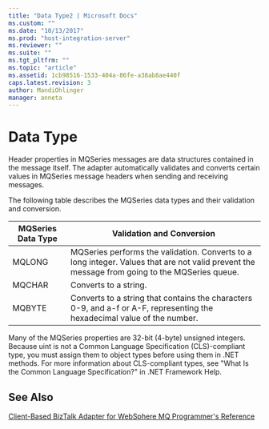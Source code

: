 ```yaml
---
title: "Data Type2 | Microsoft Docs"
ms.custom: ""
ms.date: "10/13/2017"
ms.prod: "host-integration-server"
ms.reviewer: ""
ms.suite: ""
ms.tgt_pltfrm: ""
ms.topic: "article"
ms.assetid: 1cb98516-1533-404a-86fe-a38ab8ae440f
caps.latest.revision: 3
author: MandiOhlinger
manager: anneta
---
```

# Data Type
Header properties in MQSeries messages are data structures contained in the message itself. The adapter automatically validates and converts certain values in MQSeries message headers when sending and receiving messages.  
  
 The following table describes the MQSeries data types and their validation and conversion.  
  
|MQSeries Data Type|Validation and Conversion|  
|------------------------|-------------------------------|  
|MQLONG|MQSeries performs the validation. Converts to a long integer. Values that are not valid prevent the message from going to the MQSeries queue.|  
|MQCHAR|Converts to a string.|  
|MQBYTE|Converts to a string that contains the characters 0-9, and a-f or A-F, representing the hexadecimal value of the number.|  
  
 Many of the MQSeries properties are 32-bit (4-byte) unsigned integers. Because uint is not a Common Language Specification (CLS)-compliant type, you must assign them to object types before using them in .NET methods. For more information about CLS-compliant types, see "What Is the Common Language Specification?" in .NET Framework Help.  
  
## See Also  
 [Client-Based BizTalk Adapter for WebSphere MQ Programmer's Reference](../core/client-based-biztalk-adapter-for-websphere-mq-programmer-s-reference.md)